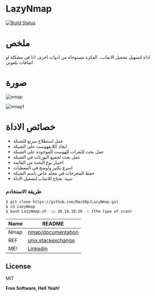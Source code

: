 # LazyNmap


[![Build Status](https://travis-ci.org/joemccann/dillinger.svg?branch=master)](https://travis-ci.org/joemccann/dillinger)

# ملخص
اداة لتسهيل تشغيل الانماب.. الفكرة مستوحاة من ادوات اخرى, اذا في مشكلة او اضافات بلغوني 


# صورة
![nmap](https://user-images.githubusercontent.com/54814433/137995491-8c3fba2b-0b66-407b-8135-124776021cb6.PNG)

![nmap1](https://user-images.githubusercontent.com/54814433/137995789-1232f2cc-923b-4a85-ad96-b350dc964c48.PNG)

# خصائص الاداة

 - عمل استطلاع سريع للشبكة
 - ايجاد اللايفهوست على الشبكة
 - عمل بحث للثغرات للهوست الموجودة على الشبكة
 - عمل بحث لجميع البورتات في الشبكة
 - اختيار نوع البحث من القائمة
 - اسرع بكثير واوضح في المعطيات
 - حفظ المخرجات في مجلد خاص باسم الشبكة
 - تنبية: تحتاج للانماب لتشغيل الاداة
 

### طريقة الاستخادم

```sh
$ git clone https://github.com/MazX0p/LazyNmap.git
$ cd LazyNmap
$ bash LazyNmap.sh -ip 10.10.10.10 -t (the type of scan)
```


| Name | README |
| ------ | ------ |
| Nmap | [nmap/documentation][PlDb] |
| REF | [unix.stackexchange][PlGh] |
| ME! | [Linkedin][PlGc] |

License
----

MIT


**Free Software, Hell Yeah!**

   [PlDb]: <https://nmap.org/>
   [PlGh]: <https://unix.stackexchange.com/questions/384725/nmap-check-if-port-is-open-in-bash>
   [PlGc]: <https://www.linkedin.com/in/0xmaz/>



